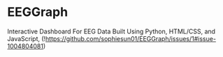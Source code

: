 # EEGGraph
Interactive Dashboard For EEG Data Built Using Python, HTML/CSS, and JavaScript,
(!https://github.com/sophiesun01/EEGGraph/issues/1#issue-1004804081)
